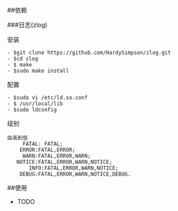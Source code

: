 ##依赖

###日志(zlog)

安装

	- $git clone https://github.com/HardySimpson/zlog.git
	- $cd zlog	
	- $ make	
	- $sudo make install

配置

	- $sudo vi /etc/ld.so.conf
	- $ /usr/local/lib
	- $sudo ldconfig


级别

	由高到低
	     FATAL: FATAL;
	    ERROR:FATAL,ERROR;
	     WARN:FATAL,ERROR,WARN;
	   NOTICE:FATAL,ERROR,WARN,NOTICE;
	       INFO:FATAL,ERROR,WARN,NOTICE;
	    DEBUG:FATAL,ERROR,WARN,NOTICE,DEBUG.

##使用
* TODO 
